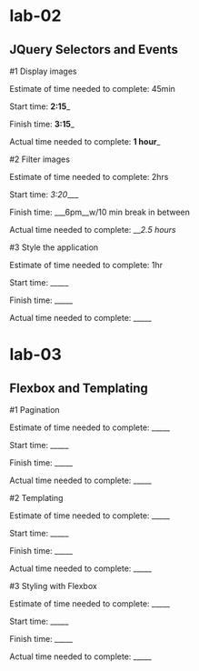 # lab-02
## JQuery Selectors and Events

#1 Display images

Estimate of time needed to complete: 45min

Start time: __2:15___

Finish time: __3:15___

Actual time needed to complete: __1 hour___


#2 Filter images

Estimate of time needed to complete: 2hrs

Start time: _3:20____

Finish time: ___6pm__w/10 min break in between

Actual time needed to complete: ___2.5 hours_


#3 Style the application

Estimate of time needed to complete: 1hr

Start time: _____

Finish time: _____

Actual time needed to complete: _____

# lab-03
## Flexbox and Templating

#1 Pagination

Estimate of time needed to complete: _____

Start time: _____

Finish time: _____

Actual time needed to complete: _____


#2 Templating

Estimate of time needed to complete: _____

Start time: _____

Finish time: _____

Actual time needed to complete: _____


#3 Styling with Flexbox

Estimate of time needed to complete: _____

Start time: _____

Finish time: _____

Actual time needed to complete: _____